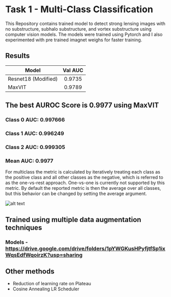 
# Task 1 -  Multi-Class Classification

This Repository contains trained model to detect strong lensing images with no substructure, subhalo substructure, and vortex substructure using computer vision models. The models were trained using Pytorch and I also experimented with pre trained imagnet weighs for faster training.

## Results
 
| Model   |     Val AUC      
|----------|:-------------:|
| Resnet18 (Modified) |   0.9735   | 
| MaxVIT |  0.9789 | 


## The best AUROC Score is 0.9977 using MaxVIT
### Class 0 AUC: 0.997666
### Class 1 AUC: 0.996249
### Class 2 AUC: 0.999305
### Mean AUC: 0.9977

For multiclass the metric is calculated by iteratively treating each class as the positive class and all other classes as the negative, which is referred to as the one-vs-rest approach. One-vs-one is currently not supported by this metric. By default the reported metric is then the average over all classes, but this behavior can be changed by setting the average argument.

![alt text](https://github.com/arnesh2212/DeepLense/blob/main/Task1/ROC.png)

## Trained using multiple data augmentation techniques
### Models - https://drive.google.com/drive/folders/1pYWGKusHPyfjtfSp1ixWqsEdfWqoirzK?usp=sharing 

## Other methods
- Reduction of learning rate on Plateau
- Cosine Annealing LR Scheduler


